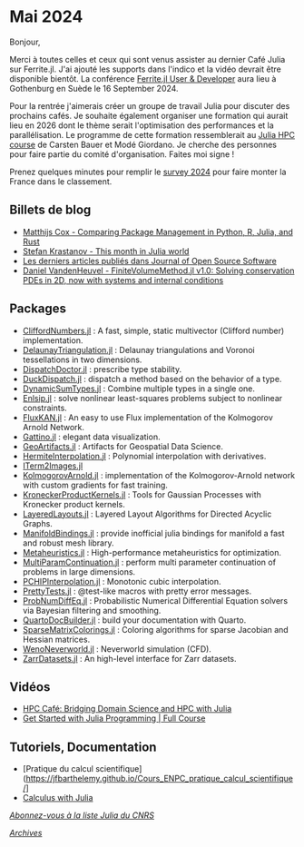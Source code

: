 # Mai 2024 

Bonjour, 

Merci à toutes celles et ceux qui sont venus assister au dernier Café Julia sur
Ferrite.jl. J'ai ajouté les supports dans l'indico et la vidéo
devrait être disponible bientôt. La conférence [Ferrite.jl User &
Developer](https://ferrite-fem.github.io/FerriteCon/)
aura lieu à Gothenburg en Suède le 16 September 2024.

Pour la rentrée j'aimerais créer un groupe de travail Julia pour
discuter des prochains cafés.  Je souhaite également organiser une
formation qui aurait lieu en 2026 dont le thème serait l'optimisation
des performances et la parallélisation.  Le programme de cette
formation ressemblerait au [Julia HPC
course](https://github.com/carstenbauer/JuliaUCL24) de Carsten Bauer
et Modé Giordano.  Je cherche des personnes pour faire partie du
comité d'organisation.  Faites moi signe !

Prenez quelques minutes pour remplir le [survey
2024](https://t.co/50xigbf2xb) pour faire monter la France dans le
classement. 


## Billets de blog

- [Matthijs Cox - Comparing Package Management in Python, R, Julia, and Rust](https://scientificcoder.com/comparing-package-management-in-python-r-julia-and-rust?utm_source=hashnode_blog_newsletter&utm_medium=email&utm_campaign=comparing-package-management-in-python-r-julia-and-rust)
- [Stefan Krastanov - This month in Julia world](https://discourse.julialang.org/c/community/news/66)
- [Les derniers articles publiés dans Journal of Open Source Software](https://joss.theoj.org/papers/in/Julia)
- [Daniel VandenHeuvel - FiniteVolumeMethod.jl v1.0: Solving conservation PDEs in 2D, now with systems and internal conditions](https://discourse.julialang.org/t/finitevolumemethod-jl-v1-0-solving-conservation-pdes-in-2d-now-with-systems-and-internal-conditions/103715)

## Packages

- [CliffordNumbers.jl](https://github.com/brainandforce/CliffordNumbers.jl) : A fast, simple, static multivector (Clifford number) implementation.
- [DelaunayTriangulation.jl](https://github.com/JuliaGeometry/DelaunayTriangulation.jl) : Delaunay triangulations and Voronoi tessellations in two dimensions.
- [DispatchDoctor.jl](https://github.com/MilesCranmer/DispatchDoctor.jl) : prescribe type stability.
- [DuckDispatch.jl](https://github.com/mrufsvold/DuckDispatch.jl) : dispatch a method based on the behavior of a type.
- [DynamicSumTypes.jl](https://github.com/JuliaDynamics/DynamicSumTypes.jl) : Combine multiple types in a single one.
- [Enlsip.jl](https://github.com/UncertainLab/Enlsip.jl) : solve nonlinear least-squares problems subject to nonlinear constraints.
- [FluxKAN.jl](https://github.com/cometscome/FluxKAN.jl) : An easy to use Flux implementation of the Kolmogorov Arnold Network. 
- [Gattino.jl](https://github.com/ChifiSource/Gattino.jl) : elegant data visualization.
- [GeoArtifacts.jl](https://github.com/JuliaEarth/GeoArtifacts.jl) : Artifacts for Geospatial Data Science.
- [HermiteInterpolation.jl](https://github.com/kbarros/HermiteInterpolation.jl) : Polynomial interpolation with derivatives.
- [ITerm2Images.jl](https://github.com/eschnett/ITerm2Images.jl)
- [KolmogorovArnold.jl](https://github.com/vpuri3/KolmogorovArnold.jl) : implementation of the Kolmogorov-Arnold network with custom gradients for fast training.
- [KroneckerProductKernels.jl](https://github.com/langfzac/KroneckerProductKernels.jl) : Tools for Gaussian Processes with Kronecker product kernels.
- [LayeredLayouts.jl](https://github.com/oxinabox/LayeredLayouts.jl) : Layered Layout Algorithms for Directed Acyclic Graphs.
- [ManifoldBindings.jl](https://github.com/jw3126/ManifoldBindings.jl) : provide inofficial julia bindings for manifold a fast and robust mesh library.
- [Metaheuristics.jl](https://github.com/jmejia8/Metaheuristics.jl) : High-performance metaheuristics for optimization.
- [MultiParamContinuation.jl](https://github.com/bifurcationkit/MultiParamContinuation.jl) : perform multi parameter continuation of problems in large dimensions.
- [PCHIPInterpolation.jl](https://github.com/gerlero/PCHIPInterpolation.jl) : Monotonic cubic interpolation.
- [PrettyTests.jl](https://github.com/tpapalex/PrettyTests.jl) : @test-like macros with pretty error messages.
- [ProbNumDiffEq.jl](https://github.com/nathanaelbosch/ProbNumDiffEq.jl) : Probabilistic Numerical Differential Equation solvers via Bayesian filtering and smoothing.
- [QuartoDocBuilder.jl](https://github.com/vituri/QuartoDocBuilder.jl) : build your documentation with Quarto.
- [SparseMatrixColorings.jl](https://github.com/gdalle/SparseMatrixColorings.jl) : Coloring algorithms for sparse Jacobian and Hessian matrices.
- [WenoNeverworld.jl](https://github.com/simone-silvestri/WenoNeverworld.jl) : Neverworld simulation (CFD).
- [ZarrDatasets.jl](https://github.com/JuliaGeo/ZarrDatasets.jl) : An high-level interface for Zarr datasets.

## Vidéos

- [HPC Café: Bridging Domain Science and HPC with Julia](https://youtu.be/ACqCny0L9V8?si=fDTmcKCCe38oJsmY)
- [Get Started with Julia Programming | Full Course](https://youtu.be/lZskxdMpYfE?si=4han_VMjRyilhg7j)

## Tutoriels, Documentation

- [Pratique du calcul scientifique](https://jfbarthelemy.github.io/Cours_ENPC_pratique_calcul_scientifique/]
- [Calculus with Julia](https://jverzani.github.io/CalculusWithJuliaNotes.jl/)


[*Abonnez-vous à la liste Julia du CNRS*](https://listes.services.cnrs.fr/wws/subscribe/julia)

[*Archives*](https://pnavaro.github.io/NouvellesJulia)
